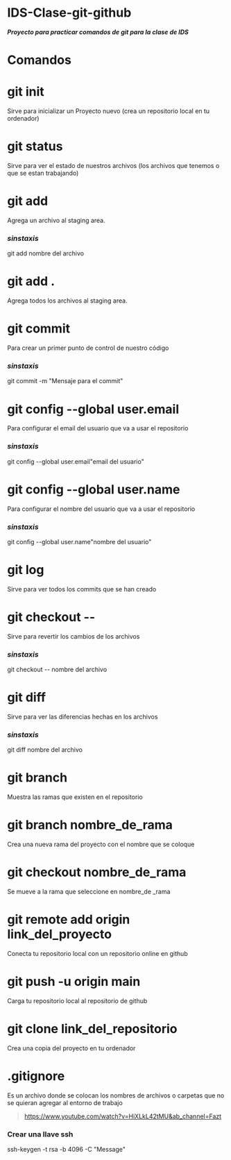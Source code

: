 # IDS-Clase-git-github
**_Proyecto para practicar comandos de git para la clase de IDS_**

# **Comandos**

# git init 
Sirve para inicializar un Proyecto nuevo (crea un repositorio local en tu ordenador)

# git status
Sirve para ver el estado de nuestros archivos (los archivos que tenemos o que se estan trabajando)

# git add 
Agrega un archivo al staging area. 
### *sinstaxis* 
git add nombre del archivo 

# git add .
Agrega todos los archivos al staging area.

# git commit 
Para crear un primer punto de control de nuestro código

### *sinstaxis* 
git commit -m "Mensaje para el commit" 

# git config --global user.email
Para configurar el email del usuario que va a usar el repositorio 

### *sinstaxis* 
git config --global user.email"email del usuario"

# git config --global user.name 
Para configurar el nombre del usuario que va a usar el repositorio

### *sinstaxis* 
git config --global user.name"nombre del usuario"

# git log 
Sirve para ver todos los commits que se han creado 

# git checkout --
Sirve para revertir los cambios de los archivos 

### *sinstaxis* 
git checkout -- nombre del archivo

# git diff
Sirve para ver las diferencias hechas en los archivos 

### *sinstaxis* 
git diff nombre del archivo

# git branch
Muestra las ramas que existen en el repositorio 

# git branch nombre_de_rama
Crea una nueva rama del proyecto con el nombre que se coloque

# git checkout nombre_de_rama
Se mueve a la rama que seleccione en nombre_de _rama

# git remote add origin link_del_proyecto 
Conecta tu repositorio local con un repositorio online en github 

# git push -u origin main 
Carga tu repositorio local al repositorio de github 

# git clone link_del_repositorio 
Crea una copia del proyecto en tu ordenador

# .gitignore 
Es un archivo donde se colocan los nombres de archivos o carpetas que no se quieran agregar al entorno de trabajo

>https://www.youtube.com/watch?v=HiXLkL42tMU&ab_channel=Fazt


### Crear una llave ssh
ssh-keygen -t rsa -b 4096 -C "Message"
